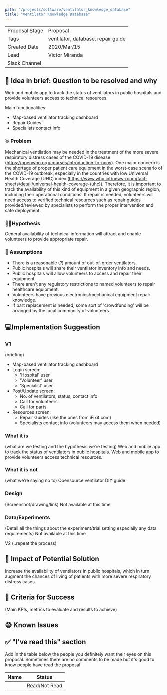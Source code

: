 ```yaml
---
path: "/projects/software/ventilator_knowledge_database"
title: "Ventilator Knowledge Database"
---
```

| | |
|-|-|
| Proposal Stage | Proposal |
| Tags           | ventilator, database, repair guide |
| Created Date   | 2020/Mar/15 |
| Lead           | Victor Miranda |
| Slack Channel  |      |

## 📃 Idea in brief: Question to be resolved and why
Web and mobile app to track the status of ventilators in public hospitals and provide volunteers access to technical resources.

Main functionalities:
- Map-based ventilator tracking dashboard
- Repair Guides
- Specialists contact info

### 💥 Problem
Mechanical ventilation may be needed in the treatment of the more severe respiratory distress cases of the COVID-19 disease (https://openwho.org/courses/introduction-to-ncov).
One major concern is the shortage of proper patient care equipment in the worst-case scenario of the COVID-19 outbreak, especially in the countries with low Universal Health Coverage (UHC) index (https://www.who.int/news-room/fact-sheets/detail/universal-health-coverage-(uhc)).
Therefore, it is important to track the availability of this kind of equipment in a given geographic region, including their operational conditions.
If repair is needed, volunteers will need access to verified technical resources such as repair guides provided/reviewed by specialists to perform the proper intervention and safe deployment.

### 👨‍🔬Hypothesis
General availability of technical information will attract and enable volunteers to provide appropriate repair.

### 🤔 Assumptions
- There is a reasonable (?) amount of out-of-order ventilators.
- Public hospitals will share their ventilator inventory info and needs.
- Public hospitals will allow volunteers to access and repair their equipment.
- There aren't any regulatory restrictions to named volunteers to repair healthcare equipment.
- Volunteers have previous electronics/mechanical equipment repair knowledge.
- If part replacement is needed, some sort of 'crowdfunding' will be arranged by the local community of volunteers.

## 💻Implementation Suggestion

### V1
(briefing)
- Map-based ventilator tracking dashboard
- Login screen:
	- 'Hospital' user
	- 'Volunteer' user
	- 'Specialist' user
- Post/Update screen:
	- No. of ventilators, status, contact info
	- Call for volunteers
	- Call for parts
- Resources screen:
	- Repair Guides (like the ones from iFixit.com)
	- Specialists contact info (volunteers may access them when needed)

### What it is
(what are we testing and the hypothesis we’re testing)
Web and mobile app to track the status of ventilators in public hospitals.
Web and mobile app to provide volunteers access technical resources.

### What it is not
(what we’re saying no to)
Opensource ventilator DIY guide

### Design
(Screenshot/drawing/link)
Not available at this time

### Data/Experiments
(Detail all the things about the experiment/trial setting especially any data requirements)
Not available at this time

V2 (..repeat the process)

## 💪 Impact of Potential Solution
Increase the availability of ventilators in public hospitals, which in turn augment the chances of living of patients with more severe respiratory distress cases.

## 🙌 Criteria for Success
(Main KPIs, metrics to evaluate and results to achieve)

## 😅 Known Issues

## ✅ "I've read this" section
Add in the table below the people you definitely want their eyes on this proposal. Sometimes there are no comments to be made but it's good to know people have read the proposal

| Name | Status |
|-|-|
|  |  Read/Not Read    |
